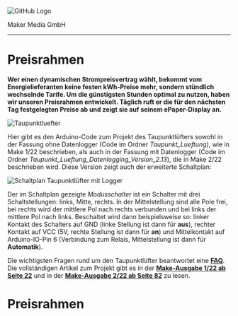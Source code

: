 ![GitHub Logo](http://www.heise.de/make/icons/make_logo.png)

Maker Media GmbH

***

# Preisrahmen

**Wer einen dynamischen Strompreisvertrag wählt, bekommt vom Energielieferanten keine festen kWh-Preise mehr, sondern stündlich wechselnde Tarife. Um die günstigsten Stunden optimal zu nutzen, haben wir unseren Preisrahmen entwickelt. Täglich ruft er die für den nächsten Tag festgelegten Preise ab und zeigt sie auf seinem ePaper-Display an.**

![Taupunktluefter](./Taupunktluefter.jpg)

Hier gibt es den Arduino-Code zum Projekt des Taupunktlüfters sowohl in der Fassung ohne Datenlogger (Code im Ordner _Taupunkt_Lueftung_), wie in Make 1/22 beschrieben, als auch in der Fassung mit Datenlogger (Code im Ordner _Taupunkt_Lueftung_Datenlogging_Version_2.13_), die in Make 2/22 beschrieben wird. Diese Version zeigt auch der erweiterte Schaltplan:

![Schaltplan Taupunktlüfter mit Logger](./TaupunktluefterMitLogger.jpg)

Der im Schaltplan gezeigte _Modusschalter_ ist ein Schalter mit drei Schaltstellungen: links, Mitte, rechts. In der Mittelstellung sind alle Pole frei, bei rechts wird der mittlere Pol nach rechts verbunden und bei links der mittlere Pol nach links. Beschaltet wird dann beispielsweise so: linker Kontakt des Schalters auf GND (linke Stellung ist dann für **aus**), rechter Kontakt auf VCC (5V, rechte Stellung ist dann für **an**) und Mittelkontakt auf Arduino-IO-Pin 6 (Verbindung zum Relais, Mittelstellung ist dann für **Automatik**).

Die wichtigsten Fragen rund um den Taupunktlüfter beantwortet eine **[FAQ](https://heise.de/-6526328)**. Die vollständigen Artikel zum Projekt gibt es in der **[Make-Ausgabe 1/22 ab Seite 22](https://www.heise.de/select/make/2022/1/2135511212557842576)** und in der **[Make-Ausgabe 2/22 ab Seite 82](https://www.heise.de/select/make/2022/2/2204711461516715363)** zu lesen.


# Preisrahmen
